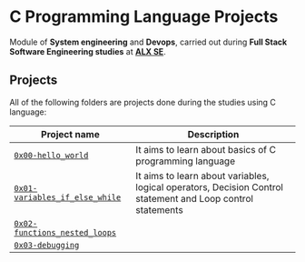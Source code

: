 # C Programming Language Projects

Module of **System engineering** and **Devops**, carried out during **Full Stack Software Engineering studies** at **[ALX SE](https://www.alxafrica.com/)**.

## Projects
All of the following folders are projects done during the studies using C language:

| Project name | Description |
| ------------ | ----------- |
| [`0x00-hello_world`](https://github.com/alex-m-kimeu/alx-low_level_programming/tree/main/0x00-hello_world) | It aims to learn about basics of C programming language |
| [`0x01-variables_if_else_while`](https://github.com/alex-m-kimeu/alx-low_level_programming/tree/main/0x01-variables_if_else_while) | It aims to learn about variables, logical operators, Decision Control statement and Loop control statements |
| [`0x02-functions_nested_loops`](https://github.com/alex-m-kimeu/alx-low_level_programming/tree/main/0x02-functions_nested_loops) |  |
| [`0x03-debugging`](https://github.com/alex-m-kimeu/alx-low_level_programming/tree/main/0x03-debugging) |  |
